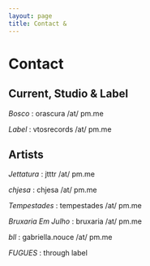 ```yaml
---
layout: page
title: Contact &
---
```


# Contact

## Current, Studio & Label

<p><em>Bosco</em> : orascura /at/ pm.me</p>
<p><em>Label</em> : vtosrecords /at/ pm.me</p>

## Artists

<p><em>Jettatura</em> : jtttr /at/ pm.me</p>
<p><em>chjesa</em> : chjesa /at/ pm.me</p>
<p><em>Tempestades</em> : tempestades /at/ pm.me</p>
<p><em>Bruxaria Em Julho</em> : bruxaria /at/ pm.me</p>
<p><em>bll</em> : gabriella.nouce /at/ pm.me</p>
<p><em>FUGUES</em> : through label</p>
